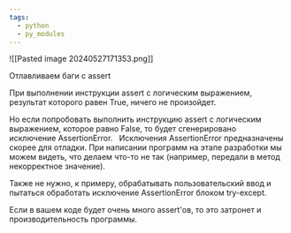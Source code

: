 ```yaml
---
tags:
  - python
  - py_modules
---
```

![[Pasted image 20240527171353.png]]

Отлавливаем баги с assert

При выполнении инструкции assert с логическим выражением, результат которого равен True, ничего не произойдет.

Но если попробовать выполнить инструкцию assert с логическим выражением, которое равно False, то будет сгенерировано исключение AssertionError.
 
Исключения AssertionError предназначены скорее для отладки. При написании программ на этапе разработки мы можем видеть, что делаем что-то не так (например, передали в метод некорректное значение). 

Также не нужно, к примеру, обрабатывать пользовательский ввод и пытаться обработать исключение AssertionError блоком try-except.

Если в вашем коде будет очень много assert'ов, то это затронет и производительность программы.